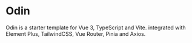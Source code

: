 # Odin

Odin is a starter template for Vue 3, TypeScript and Vite.
integrated with Element Plus, TailwindCSS, Vue Router, Pinia and Axios.

